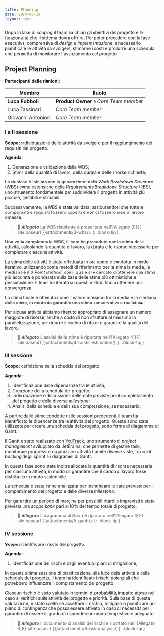 ```yaml
---
title: Planning
date: 2024-06-19
layout: post
---
```


Dopo la fase di _scoping_ il team ha chiari gli obiettivi del progetto e le funzionalità che il sistema dovrà offrire.
Per poter procedere con la fase esecutiva, comprensiva di _design_ e _implementazione_, è necessario pianificare le attività da svolgere, stimarne i costi e produrre una schedula che permetta di monitorare l'avanzamento del progetto.

## Project Planning

**Partecipanti delle riunioni:**

| Membro             | Ruolo                                  |
| ------------------ | -------------------------------------- |
| **Luca Rubboli**   | **Product Owner** e _Core Team member_ |
| Luca Tassinari     | _Core Team member_                     |
| Giovanni Antonioni | _Core Team member_                     |

### I e II sessione

**Scopo:** individuazione delle attività da svolgere per il raggiungimento dei requisiti del progetto.

**Agenda**:

1. Generazione e validazione della WBS;
2. Stima della quantità di lavoro, della durata e delle risorse richieste;

La riunione è iniziata con la generazione della _Work Breakdown Structure_ (WBS) come estensione della _Requirements Breakdown Structure_ (RBS), uno strumento fondamentale per suddividere il progetto in attività più piccole, gestibili e stimabili.

Successivamente, la WBS è stata validata, assicurandosi che tutte le componenti e requisiti fossero coperti e non ci fossero aree di lavoro omesse.

> 📂 **_Allegato_**
> La WBS risultante è presentata nell'[Allegato 3]({{ site.baseurl }}/attachments/3-wbs/).
> {: .block-tip }

Una volta completata la WBS, il team ha proceduto con la stima delle attività, calcolando la quantità di lavoro, la durata e le risorse necessarie per completare ciascuna attività.

La stima delle attività è stata effettuata in ore uomo e condotta in modo iterativo, utilizzando come metodi di riferimento per la stima la media, la mediana e il _3 Point Method_, con il quale si è cercato di ottenere una stima più accurata e ponderata sulla base delle stime più ottimistiche e pessimistiche.
Il team ha iterato su questi metodi fino a ottenere una convergenza.

La stima finale è ottenuta come il valore massimo tra la media e la mediana delle stime, in modo da garantire una stima conservativa e realistica.

Per alcune attività abbiamo ritenuto appropriato di assegnare un numero maggiore di risorse, anche a costo di non sfruttare al massimo la parallelizzazione, per ridurre il rischio di ritardi e garantire la qualità del lavoro.

> 📂 **_Allegato_**
> L'analisi delle stime è riportata nell'[Allegato 4]({{ site.baseurl }}/attachments/4-costs-estimation/).
> {: .block-tip }

### III sessione

**Scopo:** definizione della schedula del progetto.

**Agenda**:

1. Identificazione delle dipendenze tra le attività;
2. Creazione della schedula del progetto;
3. Individuazione e discussione delle date previste per il completamento del progetto e delle diverse _milestone_;
4. Analisi della schedula e della sua compressione, se necessario;

A partire dalle stime condotte nelle sessioni precedenti, il team ha identificato le dipendenze tra le attività del progetto.
Queste sono state utilizzate per creare una schedula del progetto, sotto forma di diagramma di Gantt.

Il Gantt è stato realizzato con [YouTrack](https://www.jetbrains.com/youtrack/), uno strumento di _project management_ sviluppato da JetBrains, che permette di gestire task, monitorare progressi e organizzare attività tramite diverse viste, tra cui il _backlog_ degli sprint e i diagrammi di Gantt.

In questa fase sono state inoltre allocate la quantità di risorse necessarie per ciascuna attività, in modo da garantire che il carico di lavoro fosse distribuito in modo sostenibile.

La schedula è stata infine analizzata per identificare le date previste per il completamento del progetto e delle diverse _milestone_.

Per garantire un periodo di margine per possibili ritardi o imprevisti è stata prevista una _scope bank_ pari al 10% del tempo totale di progetto.

> 📂 **_Allegato_**
> Il diagramma di Gantt è riportato nell'[Allegato 5]({{ site.baseurl }}/attachments/5-gantt/).
> {: .block-tip }

### IV sessione

**Scopo:** Identificare i rischi del progetto.

**Agenda**:

1. Identificazione dei rischi e degli eventuali piani di mitigazione;

In questa ultima sessione di pianificazione, alla luce delle attività e della schedula del progetto, il team ha identificato i rischi potenziali che potrebbero influenzare il completamento del progetto.

Ciascun rischio è stato valutato in termini di probabilità, impatto atteso nel caso si verifichi sulle attività del progetto e priorità.
Sulla base di questa valutazione, è stato scelto se accettare il rischio, mitigarlo o pianificare un piano di contingenza che possa essere attivato in caso di necessità per garantire di essere in grado di rispondere in modo tempestivo e adeguato.

> 📂 **_Allegato_**
> Il documento di analisi dei rischi è riportato nell'[Allegato 6]({{ site.baseurl }}/attachments/6-risk-analysis/)
> {: .block-tip }
